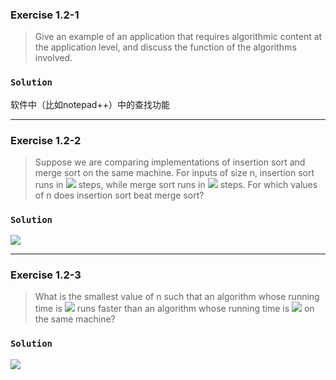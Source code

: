 ### Exercise 1.2-1
> Give an example of an application that requires algorithmic content at the application level, and discuss the function of the algorithms involved.

### `Solution`
软件中（比如notepad++）中的查找功能

---

### Exercise 1.2-2
> Suppose we are comparing implementations of insertion sort and merge sort on the same machine. For inputs of size n, insertion sort runs in ![][1] steps, while merge sort runs in ![][2] steps. For which values of n does insertion sort beat merge sort?

### `Solution`
![][3]

---

### Exercise 1.2-3
> What is the smallest value of n such that an algorithm whose running time is ![][4] runs faster than an algorithm whose running time is ![][5] on the same machine?

### `Solution`
![][6]

[1]: /img/Exec-1.2-2(1).gif
[2]: /img/Exec-1.2-2(2).gif
[3]: /img/Exec-1.2-2(3).gif
[4]: /img/Exec-1.2-3(1).gif
[5]: /img/Exec-1.2-3(2).gif
[6]: /img/Exec-1.2-3(3).gif

